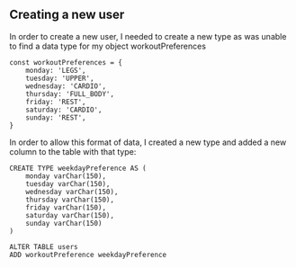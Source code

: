 ## Creating a new user

In order to create a new user, I needed to create a new type as was unable to find a data type for my object workoutPreferences

```
const workoutPreferences = {
    monday: 'LEGS',
    tuesday: 'UPPER',
    wednesday: 'CARDIO',
    thursday: 'FULL_BODY',
    friday: 'REST',
    saturday: 'CARDIO',
    sunday: 'REST',
}
```

In order to allow this format of data, I created a new type and added a new column to the table with that type:

```
CREATE TYPE weekdayPreference AS (
	monday varChar(150),
	tuesday varChar(150),
	wednesday varChar(150),
	thursday varChar(150),
	friday varChar(150),
	saturday varChar(150),
	sunday varChar(150)
)

ALTER TABLE users
ADD workoutPreference weekdayPreference

```

```

```
